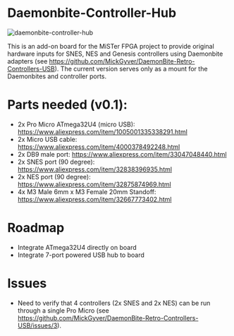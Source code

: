 # Daemonbite-Controller-Hub

![daemonbite-controller-hub](https://user-images.githubusercontent.com/83313810/116638859-3572aa00-a935-11eb-8ef9-114f12c992d6.png)

This is an add-on board for the MiSTer FPGA project to provide original hardware inputs for SNES, NES and Genesis controllers using Daemonbite adapters (see https://github.com/MickGyver/DaemonBite-Retro-Controllers-USB). The current version serves only as a mount for the Daemonbites and controller ports.

# Parts needed (v0.1):

- 2x Pro Micro ATmega32U4 (micro USB): https://www.aliexpress.com/item/1005001335338291.html
- 2x Micro USB cable: https://www.aliexpress.com/item/4000378492248.html
- 2x DB9 male port: https://www.aliexpress.com/item/33047048440.html
- 2x SNES port (90 degree): https://www.aliexpress.com/item/32838396935.html
- 2x NES port (90 degree): https://www.aliexpress.com/item/32875874969.html
- 4x M3 Male 6mm x M3 Female 20mm Standoff: https://www.aliexpress.com/item/32667773402.html

# Roadmap

- Integrate ATmega32U4 directly on board
- Integrate 7-port powered USB hub to board

# Issues

- Need to verify that 4 controllers (2x SNES and 2x NES) can be run through a single Pro Micro (see https://github.com/MickGyver/DaemonBite-Retro-Controllers-USB/issues/3).
